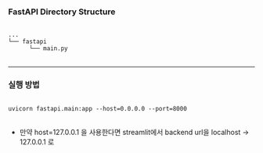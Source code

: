 ### FastAPI Directory Structure
<pre>
<code>
...
└── fastapi
      └── main.py
</code>
</pre>
*****

### 실행 방법

<pre>
<code>
uvicorn fastapi.main:app --host=0.0.0.0 --port=8000
</code>
</pre>

- 만약 host=127.0.0.1 을 사용한다면 streamlit에서 backend url을 localhost -> 127.0.0.1 로 
